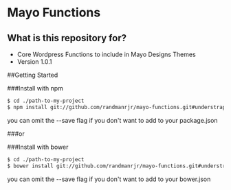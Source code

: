 # Mayo Functions #

## What is this repository for? ##

* Core Wordpress Functions to include in Mayo Designs Themes
* Version 1.0.1

##Getting Started

###Install with npm
```bash
$ cd ./path-to-my-project
$ npm install git://github.com/randmanrjr/mayo-functions.git#understrap --save
```
you can omit the --save flag if you don't want to add to your package.json

###or

###Install with bower
```bash
$ cd ./path-to-my-project
$ bower install git://github.com/randmanrjr/mayo-functions.git#understrap --save
```
you can omit the --save flag if you don't want to add to your bower.json
